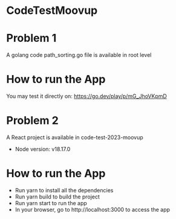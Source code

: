 # CodeTestMoovup

# Problem 1
A golang code path_sorting.go file is available in root level
# How to run the App
You may test it directly on: https://go.dev/play/p/mG_JhoVKpmD


# Problem 2
A React project is available in code-test-2023-moovup
- Node version: v18.17.0

# How to run the App

- Run yarn to install all the dependencies
- Run yarn build to build the project
- Run yarn start to run the app
- In your browser, go to http://localhost:3000 to access the app
